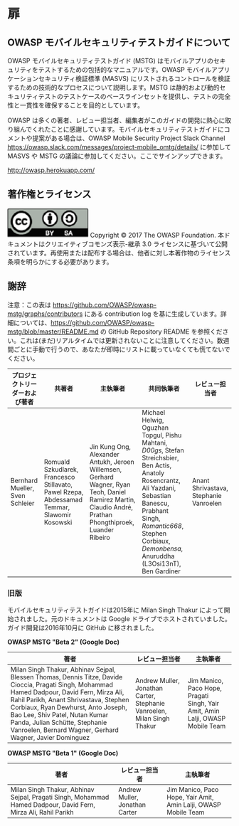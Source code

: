 # 扉

## OWASP モバイルセキュリティテストガイドについて

OWASP モバイルセキュリティテストガイド (MSTG) はモバイルアプリのセキュリティをテストするための包括的なマニュアルです。OWASP モバイルアプリケーションセキュリティ検証標準 (MASVS) にリストされるコントロールを検証するための技術的なプロセスについて説明します。MSTG は静的および動的セキュリティテストのテストケースのベースラインセットを提供し、テストの完全性と一貫性を確保することを目的としています。

OWASP は多くの著者、レビュー担当者、編集者がこのガイドの開発に熱心に取り組んでくれたことに感謝しています。モバイルセキュリティテストガイドにコメントや提案がある場合は、OWASP Mobile Security Project Slack Channel https://owasp.slack.com/messages/project-mobile_omtg/details/ に参加して MASVS や MSTG の議論に参加してください。ここでサインアップできます。

http://owasp.herokuapp.com/

## 著作権とライセンス

![license](Images/license.png)
Copyright © 2017 The OWASP Foundation. 本ドキュメントはクリエイティブコモンズ表示-継承 3.0 ライセンスに基づいて公開されています。再使用または配布する場合は、他者に対し本著作物のライセンス条項を明らかにする必要があります。

## 謝辞

注意：この表は https://github.com/OWASP/owasp-mstg/graphs/contributors にある contribution log を基に生成しています。詳細については、https://github.com/OWASP/owasp-mstg/blob/master/README.md の GitHub Repository README を参照ください。これは(まだ)リアルタイムでは更新されないことに注意してください。数週間ごとに手動で行うので、あなたが即時にリストに載っていなくても慌てないでください。

| プロジェクトリーダーおよび著者 | 共著者 | 主執筆者 | 共同執筆者 | レビュー担当者 |
| --- | --- | --- | --- | --- |
| Bernhard Mueller, Sven Schleier | Romuald Szkudlarek, Francesco Stillavato, Pawel Rzepa, Abdessamad Temmar, Slawomir Kosowski | Jin Kung Ong,  Alexander Antukh,  Jeroen Willemsen, Gerhard Wagner, Ryan Teoh, Daniel Ramirez Martin, Claudio André, Prathan Phongthiproek, Luander Ribeiro| Michael Helwig, Oguzhan Topgul, Pishu Mahtani, *D00gs*, Stefan Streichsbier, Ben Actis, Anatoly Rosencrantz, Ali Yazdani, Sebastian Banescu, Prabhant Singh, *Romantic668*, Stephen Corbiaux, *Demonbensa*, Anuruddha (L3Osi13nT), Ben Gardiner | Anant Shrivastava, Stephanie Vanroelen |

### 旧版

モバイルセキュリティテストガイドは2015年に Milan Singh Thakur によって開始されました。元のドキュメントは Google ドライブでホストされていました。ガイド開発は2016年10月に GitHub に移されました。

**OWASP MSTG "Beta 2" (Google Doc)**

| 著者 | レビュー担当者 | 主執筆者 |
| --- | --- | --- |
| Milan Singh Thakur, Abhinav Sejpal, Blessen Thomas, Dennis Titze, Davide Cioccia, Pragati Singh, Mohammad Hamed Dadpour, David Fern, Mirza Ali, Rahil Parikh, Anant Shrivastava, Stephen Corbiaux, Ryan Dewhurst, Anto Joseph, Bao Lee, Shiv Patel, Nutan Kumar Panda, Julian Schütte, Stephanie Vanroelen, Bernard Wagner, Gerhard Wagner, Javier Dominguez | Andrew Muller, Jonathan Carter, Stephanie Vanroelen, Milan Singh Thakur  | Jim Manico, Paco Hope, Pragati Singh, Yair Amit, Amin Lalji, OWASP Mobile Team|

**OWASP MSTG "Beta 1" (Google Doc)**

| 著者 | レビュー担当者 | 主執筆者 |
| --- | --- | --- |
| Milan Singh Thakur, Abhinav Sejpal, Pragati Singh, Mohammad Hamed Dadpour, David Fern, Mirza Ali, Rahil Parikh | Andrew Muller, Jonathan Carter | Jim Manico, Paco Hope, Yair Amit, Amin Lalji, OWASP Mobile Team  |
